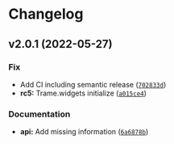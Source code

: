 # Changelog

<!--next-version-placeholder-->

## v2.0.1 (2022-05-27)
### Fix
* Add CI including semantic release ([`702833d`](https://github.com/Kitware/trame-vega/commit/702833da5e25ae49b489d2ec7c131db9093370ac))
* **rc5:** Trame.widgets initialize ([`a015ce4`](https://github.com/Kitware/trame-vega/commit/a015ce4f1f8cddb4407cf3e79b2521810780ce54))

### Documentation
* **api:** Add missing information ([`6a6878b`](https://github.com/Kitware/trame-vega/commit/6a6878bb80e3c51471fce88c69a8b62450c91822))
